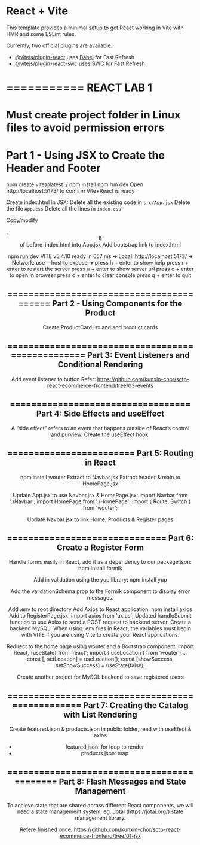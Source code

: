 # React + Vite

This template provides a minimal setup to get React working in Vite with HMR and some ESLint rules.

Currently, two official plugins are available:

- [@vitejs/plugin-react](https://github.com/vitejs/vite-plugin-react/blob/main/packages/plugin-react/README.md) uses [Babel](https://babeljs.io/) for Fast Refresh
- [@vitejs/plugin-react-swc](https://github.com/vitejs/vite-plugin-react-swc) uses [SWC](https://swc.rs/) for Fast Refresh


===========
REACT LAB 1
===========
Must create project folder in Linux files to avoid permission errors
==================================================
Part 1 - Using JSX to Create the Header and Footer
==================================================
npm create vite@latest ./
npm install
npm run dev
Open http://localhost:5173/ to confirm Vite+React is ready

Create index.html in JSX:
Delete all the existing code in `src/App.jsx`
Delete the file `App.css`
Delete all the lines in `index.css`

Copy/modify <nav>, <header> & <footer>of before_index.html into App.jsx
Add bootstrap link to index.html

npm run dev
VITE v5.4.10  ready in 657 ms
  ➜  Local:   http://localhost:5173/
  ➜  Network: use --host to expose
  ➜  press h + enter to show help
  press r + enter to restart the server
  press u + enter to show server url
  press o + enter to open in browser
  press c + enter to clear console
  press q + enter to quit

=========================================
Part 2 - Using Components for the Product
=========================================
Create ProductCard.jsx and add product cards

=================================================
Part 3: Event Listeners and Conditional Rendering
=================================================
Add event listener to <Add to Card> button
Refer: https://github.com/kunxin-chor/sctp-react-ecommerce-frontend/tree/03-events

==================================
Part 4: Side Effects and useEffect
==================================
A “side effect” refers to an event that happens outside of React’s control and purview. 
Create the useEffect hook.

========================
Part 5: Routing in React
========================
npm install wouter
Extract <Navbar> to Navbar.jsx
Extract header & main to HomePage.jsx

Update App.jsx to use Navbar.jsx & HomePage.jsx:
import Navbar from './Navbar';
import HomePage from './HomePage';
import { Route, Switch } from 'wouter';

Update Navbar.jsx to link Home, Products & Register pages

==============================
Part 6: Create a Register Form
==============================
Handle forms easily in React, add it as a dependency to our package.json:
npm install formik

Add in validation using the yup library:
npm install yup

Add the validationSchema prop to the Formik component to display error messages.

Add .env to root directory
Add Axios to React application: npm install axios
Add to RegisterPage.jsx: import axios from 'axios';
Updated handleSubmit function to use Axios to send a POST request to backend server.
Create a backend MySQL.
When using .env files in React, the variables must begin with VITE if you are using Vite to create your React applications.

Redirect to the home page using wouter and a Bootstrap component:
import React, {useState} from 'react';
import { useLocation } from 'wouter';
...
const [, setLocation] = useLocation();
const [showSuccess, setShowSuccess] = useState(false);

Create another project for MySQL backend to save registered users

================================================
Part 7: Creating the Catalog with List Rendering
================================================
Create featured.json & products.json in public folder, read with useEfect & axios
- featured.json: for loop to render
- products.json: map

===========================================
Part 8: Flash Messages and State Management
===========================================
To achieve state that are shared across different React components, we will need a state management system, eg. Jotai (https://jotai.org/) state management library.

























Refere finished code: https://github.com/kunxin-chor/sctp-react-ecommerce-frontend/tree/01-jsx


